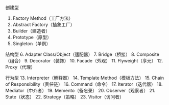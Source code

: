 创建型 
1. Factory Method（工厂方法） 
2. Abstract Factory（抽象工厂） 
3. Builder（建造者） 
4. Prototype（原型） 
5. Singleton（单例） 

结构型 
6. Adapter Class/Object（适配器）
7. Bridge（桥接） 
8. Composite（组合）
9. Decorator（装饰） 
10. Facade（外观） 
11. Flyweight（享元） 
12. Proxy（代理） 


行为型 
13. Interpreter（解释器）
14. Template Method（模板方法）
15. Chain of Responsibility（责任链） 
16. Command（命令） 
17. Iterator（迭代器） 
18. Mediator（中介者） 
19. Memento（备忘录） 
20. Observer（观察者） 
21. State（状态） 
22. Strategy（策略） 
23. Visitor（访问者） 
